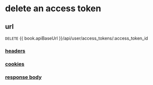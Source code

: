 # delete an access token

## url

`DELETE` {{ book.apiBaseUrl }}/api/user/access_tokens/:access_token_id

### [headers](../request/headers.html)

### [cookies](../request/cookies.html)

### [response body](../response.html)
